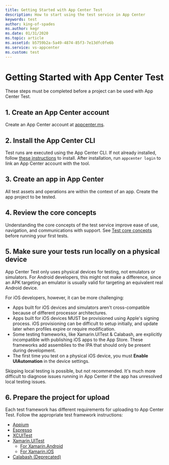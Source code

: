 ```yaml
---
title: Getting Started with App Center Test
description: How to start using the test service in App Center
keywords: test
author: king-of-spades
ms.author: kegr
ms.date: 01/31/2020
ms.topic: article
ms.assetid: b5759b2a-5a49-4874-85f3-7e13dfc0fe6b
ms.service: vs-appcenter
ms.custom: test
---
```


# Getting Started with App Center Test
These steps must be completed before a project can be used with App Center Test.

## 1. Create an App Center account
Create an App Center account at [appcenter.ms](https://appcenter.ms).

## 2. Install the App Center CLI
Test runs are executed using the App Center CLI. If not already installed, follow [these instructions](~/cli/index.md) to install. After installation, run `appcenter login` to link an App Center account with the tool.

## 3. Create an app in App Center
All test assets and operations are within the context of an app. Create the app project to be tested.

## 4. Review the core concepts
Understanding the core concepts of the test service improve ease of use, navigation, and communications with support. See [Test core concepts](~/test-cloud/core-concepts.md) before running your first tests.

## 5. Make sure your tests run locally on a physical device
App Center Test only uses physical devices for testing, not emulators or simulators. For Android developers, this might not make a difference, since an APK targeting an emulator is usually valid for targeting an equivalent real Android device. 

For iOS developers, however, it can be more challenging:
- Apps built for iOS devices and simulators aren't cross-compatible because of different processor architectures.
- Apps built for iOS devices MUST be provisioned using Apple's signing process. iOS provisioning can be difficult to setup initially, and update later when profiles expire or require modification. 
- Some testing frameworks, like Xamarin.UITest & Calabash, are explicitly incompatible with publishing iOS apps to the App Store. These frameworks add assemblies to the IPA that should only be present during development.
- The first time you test on a physical iOS device, you must **Enable UIAutomation** in the device settings.

Skipping local testing is possible, but not recommended. It's much more difficult to diagnose issues running in App Center if the app has unresolved local testing issues. 

## 6. Prepare the project for upload
Each test framework has different requirements for uploading to App Center Test. Follow the appropriate test framework instructions:

- [Appium](~/test-cloud/frameworks/appium/index.md)
- [Espresso](~/test-cloud/frameworks/espresso/index.md)
- [XCUITest](~/test-cloud/frameworks/xcuitest/index.md)
- [Xamarin.UITest](~/test-cloud/frameworks/uitest/index.md)
    - [For Xamarin.Android](~/test-cloud/frameworks/uitest/android/index.md)
    - [For Xamarin.iOS](~/test-cloud/frameworks/uitest/ios/index.md)
- [Calabash (Deprecated)](~/test-cloud/frameworks/calabash/index.md)
